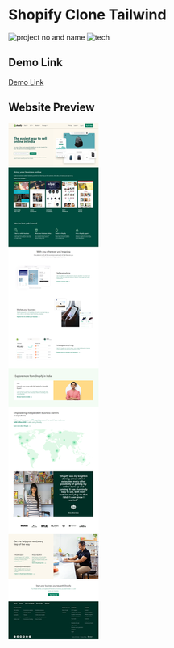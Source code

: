 # Shopify Clone Tailwind

![project no and name](https://img.shields.io/badge/Live%20Class%20Project%20No.16-Shopify%20Clone-yellowgreen) ![tech](https://img.shields.io/badge/Technologies-HTML%2FCSS%2FTailwind-lightgrey)

## Demo Link

[Demo Link](https://sopify-tailwind-css.netlify.app/)

## Website Preview

![preview](./assets/screencapture-sopify-tailwind-css-netlify-app-2022-09-04-22_23_27.png)
